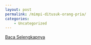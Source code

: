 ```yaml
---
layout: post
permalink: /mimpi-ditusuk-orang-pria/
categories:
    - Uncategorized
---
```


[Baca Selengkapnya](/07)